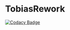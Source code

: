 # TobiasRework

[![Codacy Badge](https://api.codacy.com/project/badge/Grade/89da164b077a4fcc83668ebb2eb2eaf4)](https://app.codacy.com/gh/tobias-inc/TobiasRework?utm_source=github.com&utm_medium=referral&utm_content=tobias-inc/TobiasRework&utm_campaign=Badge_Grade_Dashboard)

 
